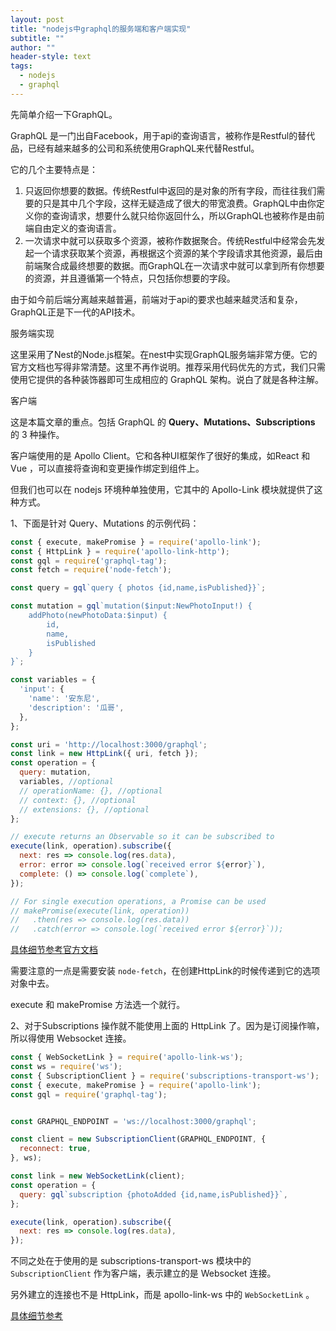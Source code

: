 ```yaml
---
layout: post
title: "nodejs中graphql的服务端和客户端实现"
subtitle: ""
author: ""
header-style: text
tags:
  - nodejs
  - graphql
---
```




先简单介绍一下GraphQL。

GraphQL 是一门出自Facebook，用于api的查询语言，被称作是Restful的替代品，已经有越来越多的公司和系统使用GraphQL来代替Restful。

它的几个主要特点是：

1. 只返回你想要的数据。传统Restful中返回的是对象的所有字段，而往往我们需要的只是其中几个字段，这样无疑造成了很大的带宽浪费。GraphQL中由你定义你的查询请求，想要什么就只给你返回什么，所以GraphQL也被称作是由前端自由定义的查询语言。
2. 一次请求中就可以获取多个资源，被称作数据聚合。传统Restful中经常会先发起一个请求获取某个资源，再根据这个资源的某个字段请求其他资源，最后由前端聚合成最终想要的数据。而GraphQL在一次请求中就可以拿到所有你想要的资源，并且遵循第一个特点，只包括你想要的字段。

由于如今前后端分离越来越普遍，前端对于api的要求也越来越灵活和复杂，GraphQL正是下一代的API技术。

 

服务端实现

这里采用了Nest的Node.js框架。在nest中实现GraphQL服务端非常方便。它的官方文档也写得非常清楚。这里不再作说明。推荐采用代码优先的方式，我们只需使用它提供的各种装饰器即可生成相应的 GraphQL 架构。说白了就是各种注解。

 

客户端

这是本篇文章的重点。包括 GraphQL 的 **Query、Mutations、Subscriptions** 的 3 种操作。

客户端使用的是 Apollo Client。它和各种UI框架作了很好的集成，如React 和 Vue ，可以直接将查询和变更操作绑定到组件上。

但我们也可以在 nodejs 环境种单独使用，它其中的 Apollo-Link 模块就提供了这种方式。



1、下面是针对 Query、Mutations 的示例代码：

```javascript
const { execute, makePromise } = require('apollo-link');
const { HttpLink } = require('apollo-link-http');
const gql = require('graphql-tag');
const fetch = require('node-fetch');

const query = gql`query { photos {id,name,isPublished}}`;

const mutation = gql`mutation($input:NewPhotoInput!) {
    addPhoto(newPhotoData:$input) {
        id,
        name,
        isPublished
    }
}`;

const variables = {
  'input': {
    'name': '安东尼',
    'description': '瓜哥',
  },
};

const uri = 'http://localhost:3000/graphql';
const link = new HttpLink({ uri, fetch });
const operation = {
  query: mutation,
  variables, //optional
  // operationName: {}, //optional
  // context: {}, //optional
  // extensions: {}, //optional
};

// execute returns an Observable so it can be subscribed to
execute(link, operation).subscribe({
  next: res => console.log(res.data),
  error: error => console.log(`received error ${error}`),
  complete: () => console.log(`complete`),
});

// For single execution operations, a Promise can be used
// makePromise(execute(link, operation))
//   .then(res => console.log(res.data))
//   .catch(error => console.log(`received error ${error}`));
```

[具体细节参考官方文档](https://www.apollographql.com/docs/link/#standalone) 

需要注意的一点是需要安装 `node-fetch`，在创建HttpLink的时候传递到它的选项对象中去。

execute 和 makePromise 方法选一个就行。

 

2、对于Subscriptions 操作就不能使用上面的 HttpLink 了。因为是订阅操作嘛，所以得使用 Websocket 连接。

```javascript
const { WebSocketLink } = require('apollo-link-ws');
const ws = require('ws');
const { SubscriptionClient } = require('subscriptions-transport-ws');
const { execute, makePromise } = require('apollo-link');
const gql = require('graphql-tag');


const GRAPHQL_ENDPOINT = 'ws://localhost:3000/graphql';

const client = new SubscriptionClient(GRAPHQL_ENDPOINT, {
  reconnect: true,
}, ws);

const link = new WebSocketLink(client);
const operation = {
  query: gql`subscription {photoAdded {id,name,isPublished}}`,
};

execute(link, operation).subscribe({
  next: res => console.log(res.data),
});
```

不同之处在于使用的是 subscriptions-transport-ws 模块中的 `SubscriptionClient`  作为客户端，表示建立的是 Websocket 连接。

另外建立的连接也不是 HttpLink，而是 apollo-link-ws 中的 `WebSocketLink` 。

[具体细节参考](https://github.com/apollographql/apollo-link/tree/master/packages/apollo-link-ws)